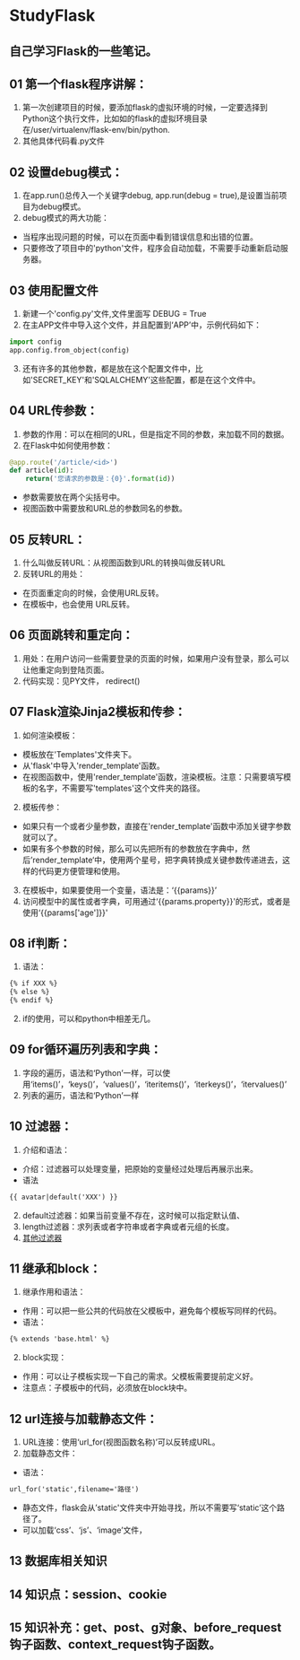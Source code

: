 # StudyFlask

## 自己学习Flask的一些笔记。

## 01 第一个flask程序讲解：

1. 第一次创建项目的时候，要添加flask的虚拟环境的时候，一定要选择到Python这个执行文件，比如如的flask的虚拟环境目录在/user/virtualenv/flask-env/bin/python.
2. 其他具体代码看.py文件

## 02 设置debug模式：

1. 在app.run()总传入一个关键字debug, app.run(debug = true),是设置当前项目为debug模式。
2. debug模式的两大功能：
* 当程序出现问题的时候，可以在页面中看到错误信息和出错的位置。
* 只要修改了项目中的'python'文件，程序会自动加载，不需要手动重新启动服务器。

## 03 使用配置文件

1. 新建一个'config.py'文件,文件里面写 DEBUG = True
2. 在主APP文件中导入这个文件，并且配置到‘APP’中，示例代码如下：

```Python
import config
app.config.from_object(config)
```

3. 还有许多的其他参数，都是放在这个配置文件中，比如'SECRET_KEY'和'SQLALCHEMY'这些配置，都是在这个文件中。

## 04 URL传参数：

1. 参数的作用：可以在相同的URL，但是指定不同的参数，来加载不同的数据。
2. 在Flask中如何使用参数：

```python
@app.route('/article/<id>')
def article(id):
    return('您请求的参数是：{0}'.format(id))
```

* 参数需要放在两个尖括号中。
* 视图函数中需要放和URL总的参数同名的参数。

## 05 反转URL：

1. 什么叫做反转URL：从视图函数到URL的转换叫做反转URL
2. 反转URL的用处：
* 在页面重定向的时候，会使用URL反转。
* 在模板中，也会使用 URL反转。

## 06 页面跳转和重定向：

1. 用处：在用户访问一些需要登录的页面的时候，如果用户没有登录，那么可以让他重定向到登陆页面。
2. 代码实现：见PY文件， redirect()

## 07 Flask渲染Jinja2模板和传参：

1. 如何渲染模板：
* 模板放在'Templates'文件夹下。
* 从'flask'中导入'render_template'函数。
* 在视图函数中，使用'render_template'函数，渲染模板。注意：只需要填写模板的名字，不需要写'templates'这个文件夹的路径。
2. 模板传参：
* 如果只有一个或者少量参数，直接在'render_template'函数中添加关键字参数就可以了。
* 如果有多个参数的时候，那么可以先把所有的参数放在字典中，然后’render_template‘中，使用两个星号，把字典转换成关键参数传递进去，这样的代码更方便管理和使用。
3. 在模板中，如果要使用一个变量，语法是：‘{{params}}’
4. 访问模型中的属性或者字典，可用通过‘{{params.property}}'的形式，或者是使用‘{{params['age']}}'

## 08 if判断：

1. 语法：

```html
{% if XXX %}
{% else %}
{% endif %}
```

2. if的使用，可以和python中相差无几。

## 09 for循环遍历列表和字典：

1. 字段的遍历，语法和‘Python’一样，可以使用‘items()’，‘keys()’，‘values()’，‘iteritems()’，‘iterkeys()’，‘itervalues()’
2. 列表的遍历，语法和‘Python’一样

## 10 过滤器：

1. 介绍和语法：
* 介绍：过滤器可以处理变量，把原始的变量经过处理后再展示出来。
* 语法

```html jinjia2
{{ avatar|default('XXX') }}
```

2. default过滤器：如果当前变量不存在，这时候可以指定默认值、
3. length过滤器：求列表或者字符串或者字典或者元组的长度。
4. [其他过滤器](http://www.bjhee.com/jinja2-filter.html)

## 11 继承和block：

1. 继承作用和语法：
* 作用：可以把一些公共的代码放在父模板中，避免每个模板写同样的代码。
* 语法：

``` html jinjia2
{% extends 'base.html' %}
```

2. block实现：
* 作用：可以让子模板实现一下自己的需求。父模板需要提前定义好。
* 注意点：子模板中的代码，必须放在block块中。

## 12 url连接与加载静态文件：

1. URL连接：使用‘url_for(视图函数名称)’可以反转成URL。
2. 加载静态文件：

* 语法：

```html jinjia2
url_for('static',filename='路径')
```

* 静态文件，flask会从’static'文件夹中开始寻找，所以不需要写‘static’这个路径了。
* 可以加载‘css’、‘js’、‘image’文件，

## 13 数据库相关知识

## 14 知识点：session、cookie

## 15 知识补充：get、post、g对象、before_request钩子函数、context_request钩子函数。

